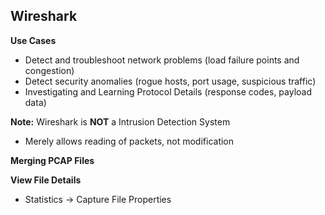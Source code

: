 
**Wireshark**
---------------------
**Use Cases**
- Detect and troubleshoot network problems (load failure points and congestion)
- Detect security anomalies (rogue hosts, port usage, suspicious traffic)
- Investigating and Learning Protocol Details (response codes, payload data)

**Note:** Wireshark is **NOT** a Intrusion Detection System
- Merely allows reading of packets, not modification

**Merging PCAP Files**

**View File Details**
- Statistics -> Capture File Properties

